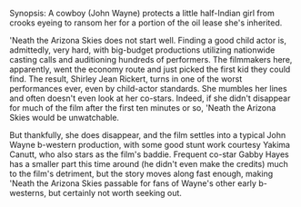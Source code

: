 Synopsis: A cowboy (John Wayne) protects a little half-Indian girl from crooks eyeing to ransom her for a portion of the oil lease she's inherited.

'Neath the Arizona Skies does not start well. Finding a good child actor is, admittedly, very hard, with big-budget productions utilizing nationwide casting calls and auditioning hundreds of performers. The filmmakers here, apparently, went the economy route and just picked the first kid they could find. The result, Shirley Jean Rickert, turns in one of the worst performances ever, even by child-actor standards. She mumbles her lines and often doesn't even look at her co-stars. Indeed, if she didn't disappear for much of the film after the first ten minutes or so, 'Neath the Arizona Skies would be unwatchable.

But thankfully, she does disappear, and the film settles into a typical John Wayne b-western production, with some good stunt work courtesy Yakima Canutt, who also stars as the film's baddie. Frequent co-star Gabby Hayes has a smaller part this time around (he didn't even make the credits) much to the film's detriment, but the story moves along fast enough, making  'Neath the Arizona Skies passable for fans of Wayne's other early b-westerns, but certainly not worth seeking out.


